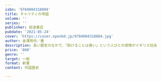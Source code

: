 ```yaml
---
isbn: '9784004318804'
title: チャリティの帝国
volume: ''
series: ''
publisher: 岩波書店
pubdate: '2021-05-24'
cover: 'https://cover.openbd.jp/9784004318804.jpg'
author: 金澤周作／著
description: 長い歴史のなかで、「助けることは善い」という人びとの感情がイギリス社会にもたらした個性を探る。
price: '860'
genre: ''
target: 一般
format: 新書
content: 外国歴史

---
```

